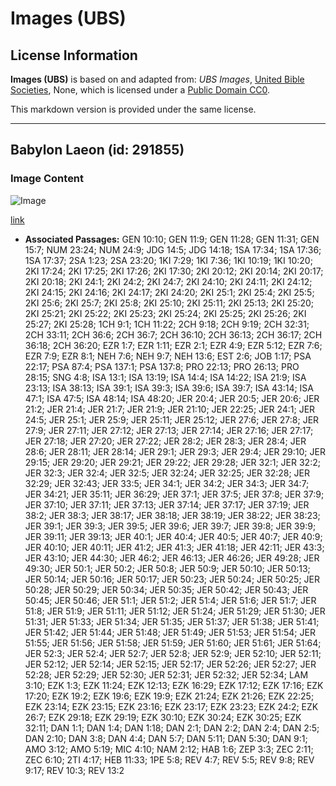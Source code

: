# Images (UBS)

## License Information

**Images (UBS)** is based on and adapted from: _UBS Images_, [United Bible Societies](https://unitedbiblesocieties.org/), None, which is licensed under a [Public Domain CC0](https://creativecommons.org/public-domain/cc0/).

This markdown version is provided under the same license.



--------------------------------

## Babylon Laeon (id: 291855)

### Image Content

![Image](https://cdn.aquifer.bible/aquifer-content/resources/Media/WEB-0051_babylon_lion.jpg)

[link](https://cdn.aquifer.bible/aquifer-content/resources/Media/WEB-0051_babylon_lion.jpg)

* **Associated Passages:** GEN 10:10; GEN 11:9; GEN 11:28; GEN 11:31; GEN 15:7; NUM 23:24; NUM 24:9; JDG 14:5; JDG 14:18; 1SA 17:34; 1SA 17:36; 1SA 17:37; 2SA 1:23; 2SA 23:20; 1KI 7:29; 1KI 7:36; 1KI 10:19; 1KI 10:20; 2KI 17:24; 2KI 17:25; 2KI 17:26; 2KI 17:30; 2KI 20:12; 2KI 20:14; 2KI 20:17; 2KI 20:18; 2KI 24:1; 2KI 24:2; 2KI 24:7; 2KI 24:10; 2KI 24:11; 2KI 24:12; 2KI 24:15; 2KI 24:16; 2KI 24:17; 2KI 24:20; 2KI 25:1; 2KI 25:4; 2KI 25:5; 2KI 25:6; 2KI 25:7; 2KI 25:8; 2KI 25:10; 2KI 25:11; 2KI 25:13; 2KI 25:20; 2KI 25:21; 2KI 25:22; 2KI 25:23; 2KI 25:24; 2KI 25:25; 2KI 25:26; 2KI 25:27; 2KI 25:28; 1CH 9:1; 1CH 11:22; 2CH 9:18; 2CH 9:19; 2CH 32:31; 2CH 33:11; 2CH 36:6; 2CH 36:7; 2CH 36:10; 2CH 36:13; 2CH 36:17; 2CH 36:18; 2CH 36:20; EZR 1:7; EZR 1:11; EZR 2:1; EZR 4:9; EZR 5:12; EZR 7:6; EZR 7:9; EZR 8:1; NEH 7:6; NEH 9:7; NEH 13:6; EST 2:6; JOB 1:17; PSA 22:17; PSA 87:4; PSA 137:1; PSA 137:8; PRO 22:13; PRO 26:13; PRO 28:15; SNG 4:8; ISA 13:1; ISA 13:19; ISA 14:4; ISA 14:22; ISA 21:9; ISA 23:13; ISA 38:13; ISA 39:1; ISA 39:3; ISA 39:6; ISA 39:7; ISA 43:14; ISA 47:1; ISA 47:5; ISA 48:14; ISA 48:20; JER 20:4; JER 20:5; JER 20:6; JER 21:2; JER 21:4; JER 21:7; JER 21:9; JER 21:10; JER 22:25; JER 24:1; JER 24:5; JER 25:1; JER 25:9; JER 25:11; JER 25:12; JER 27:6; JER 27:8; JER 27:9; JER 27:11; JER 27:12; JER 27:13; JER 27:14; JER 27:16; JER 27:17; JER 27:18; JER 27:20; JER 27:22; JER 28:2; JER 28:3; JER 28:4; JER 28:6; JER 28:11; JER 28:14; JER 29:1; JER 29:3; JER 29:4; JER 29:10; JER 29:15; JER 29:20; JER 29:21; JER 29:22; JER 29:28; JER 32:1; JER 32:2; JER 32:3; JER 32:4; JER 32:5; JER 32:24; JER 32:25; JER 32:28; JER 32:29; JER 32:43; JER 33:5; JER 34:1; JER 34:2; JER 34:3; JER 34:7; JER 34:21; JER 35:11; JER 36:29; JER 37:1; JER 37:5; JER 37:8; JER 37:9; JER 37:10; JER 37:11; JER 37:13; JER 37:14; JER 37:17; JER 37:19; JER 38:2; JER 38:3; JER 38:17; JER 38:18; JER 38:19; JER 38:22; JER 38:23; JER 39:1; JER 39:3; JER 39:5; JER 39:6; JER 39:7; JER 39:8; JER 39:9; JER 39:11; JER 39:13; JER 40:1; JER 40:4; JER 40:5; JER 40:7; JER 40:9; JER 40:10; JER 40:11; JER 41:2; JER 41:3; JER 41:18; JER 42:11; JER 43:3; JER 43:10; JER 44:30; JER 46:2; JER 46:13; JER 46:26; JER 49:28; JER 49:30; JER 50:1; JER 50:2; JER 50:8; JER 50:9; JER 50:10; JER 50:13; JER 50:14; JER 50:16; JER 50:17; JER 50:23; JER 50:24; JER 50:25; JER 50:28; JER 50:29; JER 50:34; JER 50:35; JER 50:42; JER 50:43; JER 50:45; JER 50:46; JER 51:1; JER 51:2; JER 51:4; JER 51:6; JER 51:7; JER 51:8; JER 51:9; JER 51:11; JER 51:12; JER 51:24; JER 51:29; JER 51:30; JER 51:31; JER 51:33; JER 51:34; JER 51:35; JER 51:37; JER 51:38; JER 51:41; JER 51:42; JER 51:44; JER 51:48; JER 51:49; JER 51:53; JER 51:54; JER 51:55; JER 51:56; JER 51:58; JER 51:59; JER 51:60; JER 51:61; JER 51:64; JER 52:3; JER 52:4; JER 52:7; JER 52:8; JER 52:9; JER 52:10; JER 52:11; JER 52:12; JER 52:14; JER 52:15; JER 52:17; JER 52:26; JER 52:27; JER 52:28; JER 52:29; JER 52:30; JER 52:31; JER 52:32; JER 52:34; LAM 3:10; EZK 1:3; EZK 11:24; EZK 12:13; EZK 16:29; EZK 17:12; EZK 17:16; EZK 17:20; EZK 19:2; EZK 19:6; EZK 19:9; EZK 21:24; EZK 21:26; EZK 22:25; EZK 23:14; EZK 23:15; EZK 23:16; EZK 23:17; EZK 23:23; EZK 24:2; EZK 26:7; EZK 29:18; EZK 29:19; EZK 30:10; EZK 30:24; EZK 30:25; EZK 32:11; DAN 1:1; DAN 1:4; DAN 1:18; DAN 2:1; DAN 2:2; DAN 2:4; DAN 2:5; DAN 2:10; DAN 3:8; DAN 4:4; DAN 5:7; DAN 5:11; DAN 5:30; DAN 9:1; AMO 3:12; AMO 5:19; MIC 4:10; NAM 2:12; HAB 1:6; ZEP 3:3; ZEC 2:11; ZEC 6:10; 2TI 4:17; HEB 11:33; 1PE 5:8; REV 4:7; REV 5:5; REV 9:8; REV 9:17; REV 10:3; REV 13:2

